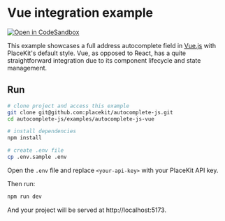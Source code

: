 # Vue integration example

[![Open in CodeSandbox](https://img.shields.io/badge/Open%20in-CodeSandbox-blue?style=flat-square&logo=codesandbox)](https://githubbox.com/placekit/autocomplete-js/tree/main/examples/autocomplete-js-vue)

This example showcases a full address autocomplete field in [Vue.js](https://vuejs.org) with PlaceKit's default style. Vue, as opposed to React, has a quite straightforward integration due to its component lifecycle and state management.

## Run

```sh
# clone project and access this example
git clone git@github.com:placekit/autocomplete-js.git
cd autocomplete-js/examples/autocomplete-js-vue

# install dependencies
npm install

# create .env file
cp .env.sample .env
```

Open the `.env` file and replace `<your-api-key>` with your PlaceKit API key.

Then run:

```sh
npm run dev
```

And your project will be served at http://localhost:5173.